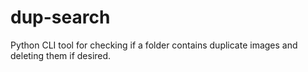# dup-search
Python CLI tool for checking if a folder contains duplicate images and deleting them if desired.
